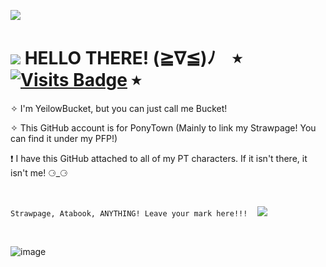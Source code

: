 ![](https://github.com/YeilowBucket/_/blob/main/rainbowscrolldivider.gif)
 
# ![](https://github.com/YeilowBucket/_/blob/main/ffrsUGx.gif) HELLO THERE! (≧∇≦)ﾉ‎ ‎ ‎ ‎  ⭒ [![Visits Badge](https://badges.pufler.dev/visits/{yeilowbucket}/{repo})](https://badges.pufler.dev) ⭒ 

 ✧ I'm YeilowBucket, but you can just call me Bucket! 

 ✧ This GitHub account is for PonyTown (Mainly to link my Strawpage! You can find it under my PFP!)

❗ I have this GitHub attached to all of my PT characters. If it isn't there, it isn't me!  ⚆_⚆

 ‎ ‎ ‎ ‎
 ‎ ‎ ‎ ‎


` Strawpage, Atabook, ANYTHING! Leave your mark here!!! `  ‎ ‎ ‎ ‎     ![](https://github.com/YeilowBucket/_/blob/main/sxpn4n.gif)

 ‎ ‎
 ‎ 
   ‎  ‎ ‎   ‎‎

![image](https://github.com/user-attachments/assets/8581ee00-73b7-49e2-a1f3-06986a9f2b5d)

 
<!---
YeilowBucket/YeilowBucket is a ✨ special ✨ repository because its `README.md` (this file) appears on your GitHub profile.
You can click the Preview link to take a look at your changes.
--->
